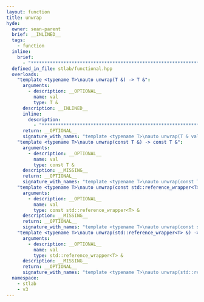 ```yaml
---
layout: function
title: unwrap
hyde:
  owner: sean-parent
  brief: __INLINED__
  tags:
    - function
  inline:
    brief:
      - "***********************************************************************************************"
  defined_in_file: stlab/functional.hpp
  overloads:
    "template <typename T>\nauto unwrap(T &) -> T &":
      arguments:
        - description: __OPTIONAL__
          name: val
          type: T &
      description: __INLINED__
      inline:
        description:
          - "***********************************************************************************************"
      return: __OPTIONAL__
      signature_with_names: "template <typename T>\nauto unwrap(T & val) -> T &"
    "template <typename T>\nauto unwrap(const T &) -> const T &":
      arguments:
        - description: __OPTIONAL__
          name: val
          type: const T &
      description: __MISSING__
      return: __OPTIONAL__
      signature_with_names: "template <typename T>\nauto unwrap(const T & val) -> const T &"
    "template <typename T>\nauto unwrap(const std::reference_wrapper<T> &) -> const T &":
      arguments:
        - description: __OPTIONAL__
          name: val
          type: const std::reference_wrapper<T> &
      description: __MISSING__
      return: __OPTIONAL__
      signature_with_names: "template <typename T>\nauto unwrap(const std::reference_wrapper<T> & val) -> const T &"
    "template <typename T>\nauto unwrap(std::reference_wrapper<T> &) -> T &":
      arguments:
        - description: __OPTIONAL__
          name: val
          type: std::reference_wrapper<T> &
      description: __MISSING__
      return: __OPTIONAL__
      signature_with_names: "template <typename T>\nauto unwrap(std::reference_wrapper<T> & val) -> T &"
  namespace:
    - stlab
    - v3
---
```

